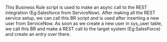 This Business Rule script is used to make an async call to the REST integration (Eg:Salesforce from ServiceNow). 
After making all the REST service setup, we can call this BR script and is used after inserting a new user from ServiceNow. 
As soon as we create a new user in sys_user table, we call this BR and make a REST call to the target system (Eg:SalesForce) and create an entry over there.
